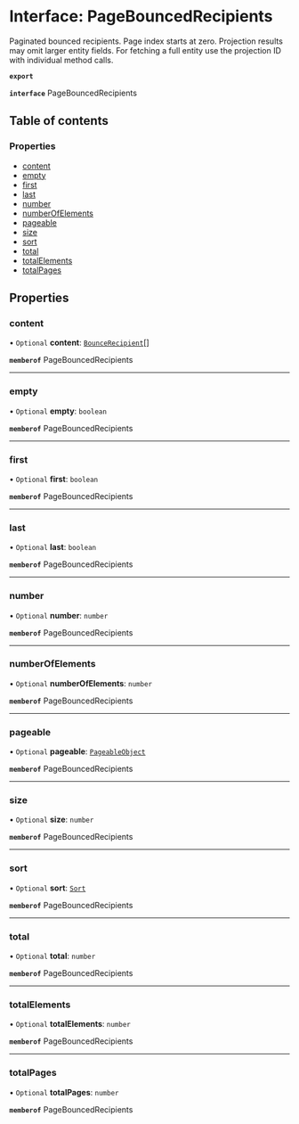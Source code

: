 # Interface: PageBouncedRecipients

Paginated bounced recipients. Page index starts at zero. Projection results may omit larger entity fields. For fetching a full entity use the projection ID with individual method calls.

**`export`**

**`interface`** PageBouncedRecipients

## Table of contents

### Properties

- [content](PageBouncedRecipients.md#content)
- [empty](PageBouncedRecipients.md#empty)
- [first](PageBouncedRecipients.md#first)
- [last](PageBouncedRecipients.md#last)
- [number](PageBouncedRecipients.md#number)
- [numberOfElements](PageBouncedRecipients.md#numberofelements)
- [pageable](PageBouncedRecipients.md#pageable)
- [size](PageBouncedRecipients.md#size)
- [sort](PageBouncedRecipients.md#sort)
- [total](PageBouncedRecipients.md#total)
- [totalElements](PageBouncedRecipients.md#totalelements)
- [totalPages](PageBouncedRecipients.md#totalpages)

## Properties

### content

• `Optional` **content**: [`BounceRecipient`](BounceRecipient.md)[]

**`memberof`** PageBouncedRecipients

___

### empty

• `Optional` **empty**: `boolean`

**`memberof`** PageBouncedRecipients

___

### first

• `Optional` **first**: `boolean`

**`memberof`** PageBouncedRecipients

___

### last

• `Optional` **last**: `boolean`

**`memberof`** PageBouncedRecipients

___

### number

• `Optional` **number**: `number`

**`memberof`** PageBouncedRecipients

___

### numberOfElements

• `Optional` **numberOfElements**: `number`

**`memberof`** PageBouncedRecipients

___

### pageable

• `Optional` **pageable**: [`PageableObject`](PageableObject.md)

**`memberof`** PageBouncedRecipients

___

### size

• `Optional` **size**: `number`

**`memberof`** PageBouncedRecipients

___

### sort

• `Optional` **sort**: [`Sort`](Sort.md)

**`memberof`** PageBouncedRecipients

___

### total

• `Optional` **total**: `number`

**`memberof`** PageBouncedRecipients

___

### totalElements

• `Optional` **totalElements**: `number`

**`memberof`** PageBouncedRecipients

___

### totalPages

• `Optional` **totalPages**: `number`

**`memberof`** PageBouncedRecipients
